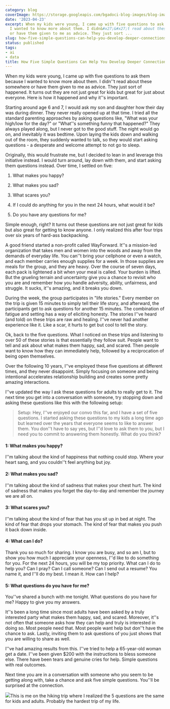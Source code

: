 ```yaml
---
category: blog
coverImage: https://storage.googleapis.com/bgadoci-blog-images/blog-images/images/blog-images/blog-post-images/hard_68e8da77de.png
date: '2023-04-23'
excerpt: When my kids were young, I came up with five questions to ask them because
  I wanted to know more about them. I didn&#x27;&#x27;t read about these somewhere
  or have them given to me as advice. They just sort ...
slug: how-five-simple-questions-can-help-you-develop-deeper-connections
status: published
tags:
- ai
- data
title: How Five Simple Questions Can Help You Develop Deeper Connections
---
```


When my kids were young, I came up with five questions to ask them because I wanted to know more about them. I didn''t read about these somewhere or have them given to me as advice. They just sort of happened. It turns out they are not just great for kids but great for just about everyone. Here is how it happened and why it''s important.

Starting around age 6 and 7, I would ask my son and daughter how their day was during dinner. They never really opened up at that time. I tried all the standard parenting approaches by asking questions like, "What was your high/low for the day?" or "What''s something funny that happened?" They always played along, but I never got to the good stuff. The night would go on, and inevitably it was bedtime. Upon laying the kids down and walking out of the room, they suddenly wanted to talk, so they would start asking questions - a desperate and welcome attempt to not go to sleep.

Originally, this would frustrate me, but I decided to lean in and leverage this initiative instead. I would turn around, lay down with them, and start asking them questions instead. Over time, I settled on five:

1. What makes you happy?


1. What makes you sad?


1. What scares you?


1. If I could do anything for you in the next 24 hours, what would it be?


1. Do you have any questions for me?



Simple enough, right? It turns out these questions are not just great for kids but also great for getting to know anyone. I only realized this after four trips over six years of hard-ass backpacking.

A good friend started a non-profit called WayForward. It''s a mission-led organization that takes men and women into the woods and away from the demands of everyday life. You can''t bring your cellphone or even a watch, and each member carries enough supplies for a week. In those supplies are meals for the group, and they are heavy. Over the course of seven days, each pack is lightened a bit when your meal is called. Your burden is lifted. But the grueling terrain and uncertainty give you a chance to revisit who you are and remember how you handle adversity, ability, unfairness, and struggle. It sucks, it''s amazing, and it breaks you down.

During the week, the group participates in "life stories." Every member on the trip is given 15 minutes to simply tell their life story, and afterward, the participants get to ask questions for another 15 minutes. The combination of fatigue and setting has a way of eliciting honesty. The stories I''ve heard (and told) on these trips are raw and healing. I''ve never had another experience like it. Like a scar, it hurts to get but cool to tell the story.

Ok, back to the five questions. What I noticed on these trips and listening to over 50 of these stories is that essentially they follow suit. People want to tell and ask about what makes them happy, sad, and scared. Then people want to know how they can immediately help, followed by a reciprocation of being open themselves.

Over the following 10 years, I''ve employed these five questions at different times, and they never disappoint. Simply focusing on someone and being intentional accelerates relationship building and creates some pretty amazing interactions.

I''ve updated the way I ask these questions for adults to really get to it. The next time you get into a conversation with someone, try stopping down and asking these questions like this with the following setup:

> Setup: Hey, I''ve enjoyed our convo this far, and I have a set of five questions. I started asking these questions to my kids a long time ago but learned over the years that everyone seems to like to answer them. You don''t have to say yes, but I''d love to ask them to you, but I need you to commit to answering them honestly. What do you think?

#### 1: What makes you happy? 

I''m talking about the kind of happiness that nothing could stop. Where your heart sang, and you couldn''t feel anything but joy.

#### 2: What makes you sad? 

I''m talking about the kind of sadness that makes your chest hurt. The kind of sadness that makes you forget the day-to-day and remember the journey we are all on.

#### 3: What scares you? 

I''m talking about the kind of fear that has you sit up in bed at night. The kind of fear that drops your stomach. The kind of fear that makes you push it back down inside.

#### 4: What can I do?

Thank you so much for sharing. I know you are busy, and so am I, but to show you how much I appreciate your openness, I''d like to do something for you. For the next 24 hours, you will be my top priority. What can I do to help you? Can I pray? Can I call someone? Can I send out a resume? You name it, and I''ll do my best. I mean it. How can I help?

#### 5: What questions do you have for me?

You''ve shared a bunch with me tonight. What questions do you have for me? Happy to give you my answers. 

It''s been a long time since most adults have been asked by a truly interested party what makes them happy, sad, and scared. Moreover, it''s not often that someone asks how they can help and truly is interested in doing so. Most people need that. Most people want help but don''t have the chance to ask. Lastly, inviting them to ask questions of you just shows that you are willing to share as well.

I''ve had amazing results from this. I''ve tried to help a 65-year-old woman get a date. I''ve been given $200 with the instructions to bless someone else. There have been tears and genuine cries for help. Simple questions with real outcomes.

Next time you are in a conversation with someone who you seem to be getting along with, take a chance and ask five simple questions. You''ll be surprised at the connection.

![](https://storage.googleapis.com/bgadoci-blog-images/blog-images/images/blog-images/blog-post-images/hard_68e8da77de.png)This is me on the hiking trip where I realized the 5 questions are the same for kids and adults. Probably the hardest trip of my life.